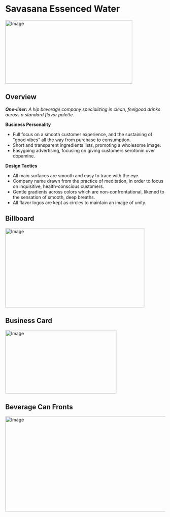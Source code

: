 # Savasana Essenced Water

<img width="400" height="200" alt="Image" src="https://github.com/user-attachments/assets/5c88f6d9-5d6a-422c-b21c-7feffc019d00" />

## Overview

_**One-liner:** A hip beverage company specializing in clean, feelgood drinks across a standard flavor palette._

**Business Personality**
- Full focus on a smooth customer experience, and the sustaining of "good vibes" all the way from purchase to consumption.
- Short and transparent ingredients lists, promoting a wholesome image.
- Easygoing advertising, focusing on giving customers serotonin over dopamine.

**Design Tactics**
- All main surfaces are smooth and easy to trace with the eye.
- Company name drawn from the practice of meditation, in order to focus on inquisitive, health-conscious customers.
- Gentle gradients across colors which are non-confrontational, likened to the sensation of smooth, deep breaths.
- All flavor logos are kept as circles to maintain an image of unity.

## Billboard

<img width="438" height="250" alt="Image" src="https://github.com/user-attachments/assets/12952ea3-6fe4-401a-93d1-c7c35d3e705a" />

## Business Card

<img width="350" height="200" alt="Image" src="https://github.com/user-attachments/assets/ac0370b1-f176-4044-bb37-b2f79b45fa0b" />

## Beverage Can Fronts

<img width="600" height="300" alt="Image" src="https://github.com/user-attachments/assets/aecaa7e4-6065-4eb0-b7e0-72f206c21508" />


